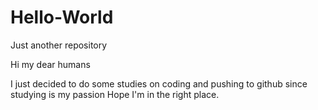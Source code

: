 # Hello-World
Just another repository

Hi my dear humans

I just decided to do some studies on coding and pushing to github since studying is my passion
Hope I'm in the right place.
